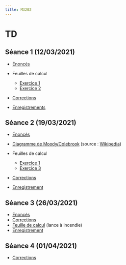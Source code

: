 ```yaml
---
title: M3202
---
```


<!--
Voici les informations relatives à la prochaine séance en distanciel :

* **Horaire** : 08/02/2021 de 8H30 à 10H30 ;
* **Lien zoom** : <https://us02web.zoom.us/j/86179698117?pwd=VXJ4bkxKLzNYOU5YeEdxUUlrZUJFZz09> ;
* **Meeting ID** : `861 7969 8117` ;
* **Mot de passe** : `QtcxY7`.
-->

# TD

## Séance 1 (12/03/2021)

* [Énoncés](td/1/exercices.pdf)
* Feuilles de calcul

	- [Exercice 1](td/1/ex1.html)
	- [Exercice 2](td/1/ex2.html)

* [Corrections](td/1/corrections.pdf)
* [Enregistrements](https://filesender.renater.fr/?s=download&token=148d2bd6-6b22-4371-b0f5-e128dd183b39)

## Séance 2 (19/03/2021)

* [Énoncés](td/2/exercices.pdf)
* [Diagramme de Moody/Colebrook](https://upload.wikimedia.org/wikipedia/commons/b/b7/Moody_FR.png) (source : [Wikipedia](https://www.wikipedia.org/))
* Feuilles de calcul

	- [Exercice 1](td/2/ex1.html)
	- [Exercice 3](td/2/ex3.html)

* [Corrections](td/2/corrections.pdf)
* [Enregistrement](https://filesender.renater.fr/?s=download&token=6b718915-105a-4f73-8775-d711552cfeee)

## Séance 3 (26/03/2021)

* [Énoncés](td/3/exercices.pdf)
* [Corrections](td/3/corrections.pdf)
* [Feuille de calcul](td/3/lance.html) (lance à incendie)
* [Enregistrement](https://filesender.renater.fr/?s=download&token=d25231be-caf1-4546-8eb8-e8926ccc0209)

## Séance 4 (01/04/2021)

* [Corrections](td/4/corrections.pdf)

